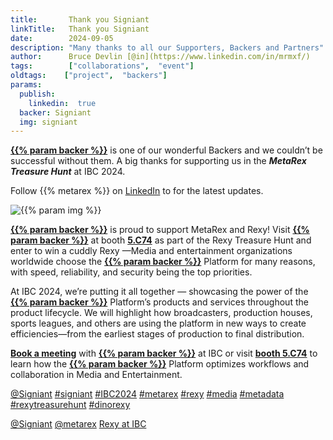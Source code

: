 ```yaml
---
title:       Thank you Signiant
linkTitle:   Thank you Signiant
date:        2024-09-05
description: "Many thanks to all our Supporters, Backers and Partners"
author:      Bruce Devlin [@in](https://www.linkedin.com/in/mrmxf/)
tags:        ["collaborations",  "event"]
oldtags:    ["project",  "backers"]
params:
  publish:
    linkedin:  true
  backer: Signiant
  img: signiant
---
```


**[{{% param backer %}}][web]** is one of our wonderful Backers and we couldn’t be successful without them.  A big thanks for supporting us in the ***MetaRex Treasure Hunt*** at IBC 2024.

Follow {{% metarex %}} on [LinkedIn][limrx] to for the latest updates. 

<img  class = "ui centered bordered rounded image" src = "featured-{{% param img %}}.png" alt = "{{% param img %}}">

**[{{% param backer %}}][web]** is proud to support MetaRex and Rexy! Visit
**[{{% param backer %}}][web]** at booth **[5.C74]** as part of the Rexy
Treasure Hunt and enter to win a cuddly Rexy —Media and entertainment
organizations worldwide choose the **[{{% param backer %}}][web]** Platform for
many reasons, with speed, reliability, and security being the top priorities.

At IBC 2024, we’re putting it all together — showcasing the power of the **[{{%
param backer %}}][web]** Platform’s products and services throughout the
product lifecycle. We will highlight how broadcasters, production houses,
sports leagues, and others are using the platform in new ways to create
efficiencies—from the earliest stages of production to final distribution.

**[Book a meeting][book]** with **[{{% param backer %}}][web]** at IBC or visit
**[booth 5.C74][booth]** to learn how the **[{{% param backer %}}][web]**
Platform optimizes workflows and collaboration in Media and Entertainment.

[@Signiant](https://www.linkedin.com/company/signiant/)
[#signiant](https://www.linkedin.com/search/results/all/?keywords=%23signiant)
[#IBC2024](https://www.linkedin.com/search/results/all/?keywords=%23IBC2024)
[#metarex](https://www.linkedin.com/search/results/all/?keywords=%23metarex)
[#rexy](https://www.linkedin.com/search/results/all/?keywords=%23rexy)
[#media](https://www.linkedin.com/search/results/all/?keywords=%23media)
[#metadata](https://www.linkedin.com/search/results/all/?keywords=%23metadata)
[#rexytreasurehunt](https://www.linkedin.com/search/results/all/?keywords=%23rexytreasurehunt)
[#dinorexy](https://www.linkedin.com/search/results/all/?keywords=%23dinorexy)

<i class = "linkedin icon"></i>[@Signiant](https://www.linkedin.com/company/signiant/)
<i class = "linkedin icon"></i>[@metarex][limrx]
<i class = "linkedin icon"></i>[Rexy at IBC][lirxy]

[web]:    http://www.signiant.com/
[5.C74]:  https://ibc2024.mapyourshow.com/8_0/floorplan/?st=keyword&sv=Signiant&hallID=K&selectedBooth=5.C74
[booth]:  https://ibc2024.mapyourshow.com/8_0/floorplan/?st=keyword&sv=Signiant&hallID=K&selectedBooth=5.C74
[book]:   https://www.signiant.com/ibc-2024-calendar-booking/

[limrx]:   https://uk.linkedin.com/company/metarex-media
[lirxy]:   https://www.linkedin.com/search/results/all/?keywords=%23ibc2024%20%23metarex%20%23rexy
[rxydraw]: https://ibc2024.mapyourshow.com/8_0/floorplan/?st=keyword&hallID=J&sv=V-NOVA&selectedBooth=14.AI03
[ths]:     https://auth.metarex.media/ui/registration
[thp]:     /project/treasure-hunt/
